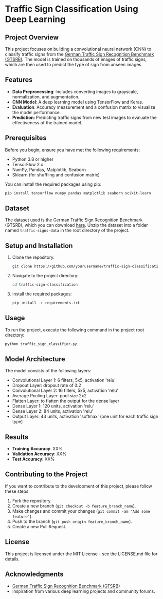 # Traffic Sign Classification Using Deep Learning

## Project Overview
This project focuses on building a convolutional neural network (CNN) to classify traffic signs from the [German Traffic Sign Recognition Benchmark (GTSRB)](http://benchmark.ini.rub.de/). The model is trained on thousands of images of traffic signs, which are then used to predict the type of sign from unseen images.

## Features
- **Data Preprocessing**: Includes converting images to grayscale, normalization, and augmentation.
- **CNN Model**: A deep learning model using TensorFlow and Keras.
- **Evaluation**: Accuracy measurement and a confusion matrix to visualize the model performance.
- **Prediction**: Predicting traffic signs from new test images to evaluate the effectiveness of the trained model.

## Prerequisites
Before you begin, ensure you have met the following requirements:
- Python 3.8 or higher
- TensorFlow 2.x
- NumPy, Pandas, Matplotlib, Seaborn
- Sklearn (for shuffling and confusion matrix)

You can install the required packages using pip:

```bash
pip install tensorflow numpy pandas matplotlib seaborn scikit-learn
```

## Dataset
The dataset used is the German Traffic Sign Recognition Benchmark (GTSRB), which you can download [here](http://benchmark.ini.rub.de/Dataset_GTSRB_Final_Training_Images.zip). Unzip the dataset into a folder named `traffic-signs-data` in the root directory of the project.

## Setup and Installation
1. Clone the repository:
   ```bash
   git clone https://github.com/yourusername/traffic-sign-classification.git
   ```
2. Navigate to the project directory:
   ```bash
   cd traffic-sign-classification
   ```
3. Install the required packages:
   ```bash
   pip install -r requirements.txt
   ```

## Usage
To run the project, execute the following command in the project root directory:
```bash
python traffic_sign_classifier.py
```

## Model Architecture
The model consists of the following layers:
- Convolutional Layer 1: 6 filters, 5x5, activation 'relu'
- Dropout Layer: dropout rate of 0.2
- Convolutional Layer 2: 16 filters, 5x5, activation 'relu'
- Average Pooling Layer: pool size 2x2
- Flatten Layer: to flatten the output for the dense layer
- Dense Layer 1: 120 units, activation 'relu'
- Dense Layer 2: 84 units, activation 'relu'
- Output Layer: 43 units, activation 'softmax' (one unit for each traffic sign type)

## Results
- **Training Accuracy**: XX%
- **Validation Accuracy**: XX%
- **Test Accuracy**: XX%

## Contributing to the Project
If you want to contribute to the development of this project, please follow these steps:
1. Fork the repository.
2. Create a new branch (`git checkout -b feature_branch_name`).
3. Make changes and commit your changes (`git commit -am 'Add some feature'`).
4. Push to the branch (`git push origin feature_branch_name`).
5. Create a new Pull Request.

## License
This project is licensed under the MIT License - see the LICENSE.md file for details.

## Acknowledgments
- [German Traffic Sign Recognition Benchmark (GTSRB)](http://benchmark.ini.rub.de/)
- Inspiration from various deep learning projects and community forums.
